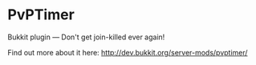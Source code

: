 PvPTimer
========

Bukkit plugin — Don't get join-killed ever again!

Find out more about it here: http://dev.bukkit.org/server-mods/pvptimer/
